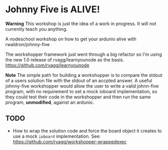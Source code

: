 Johnny Five is ALIVE!
=====================

**Warning** This workshop is just the idea of a work in progress. It will not currently teach you anything.

A nodeschool workshop on how to get your ardunio alive with rwaldron/johnny-five

The workshopper framework just went through a big refactor so I'm using the new 1.0 release of rvagg/learnyounode as the basis.
https://github.com/rvagg/learnyounode

**Note** The simple path for building a workshopper is to compare the stdout of a users solution file with the stdout of an accpted answer.
A useful johnny-five workshopper would allow the user to write a valid johnn-five program, with no requirement to set a mock ioboard implementation, so they could test their code in the workshopper and then run the same program, **unmodified**, against an ardunio.  

## TODO
- How to wrap the solution code and force the board object it creates to use a mock `ioboard` implementation.
See: https://github.com/rvagg/workshopper-wrappedexec